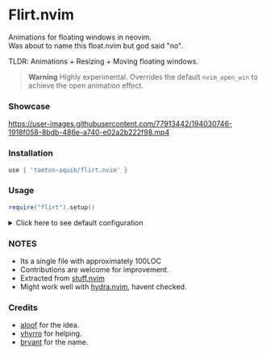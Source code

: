 # Flirt.nvim

Animations for floating windows in neovim.<br />
Was about to name this float.nvim but god said "no". <br />

TLDR: Animations + Resizing + Moving floating windows.

> **Warning**
> Highly experimental.
> Overrides the default `nvim_open_win` to achieve the open animation effect.

### Showcase

https://user-images.githubusercontent.com/77913442/194030746-1918f058-8bdb-486e-a740-e02a2b222f98.mp4

### Installation
```lua
use { 'tamton-aquib/flirt.nvim' }
```

### Usage
```lua
require("flirt").setup()
```

<details>

<summary>Click here to see default configuration</summary>

```lua
require("flirt").setup {
    override_open = true, -- experimental
    close_command = 'Q',
    default_move_mappings = true, -- <C-arrows> to move floats
    default_resize_mappings = true, -- <A-arrows> to resize floats
    exclude_fts = {'notify', 'cmp_menu'},
    custom_filter = function(buffer, win_config)
        return vim.bo[buffer].filetype == 'cmp_menu' -- avoids animation
    end
    -- more options on the way.
}
```

If you want to map to different keys:
```lua
local f = require("flirt")

vim.keymap.set('n', '<leader><left>', function() f.move("left") end, {})
vim.keymap.set('n', '<leader><up>', function() f.move("up") end, {}) -- etc
```

</details>

### NOTES
- Its a single file with approximately 100LOC
- Contributions are welcome for improvement.
- Extracted from [stuff.nvim](https://github.com/tamton-aquib/stuff.nvim)
- Might work well with [hydra.nvim](https://github.com/anuvyklack/hydra.nvim), havent checked.

### Credits
- [aloof](https://github.com/vsedov) for the idea.
- [vhyrro](https://github.com/vhyrro) for helping.
- [bryant](https://github.com/bryant-the-coder/) for the name.
